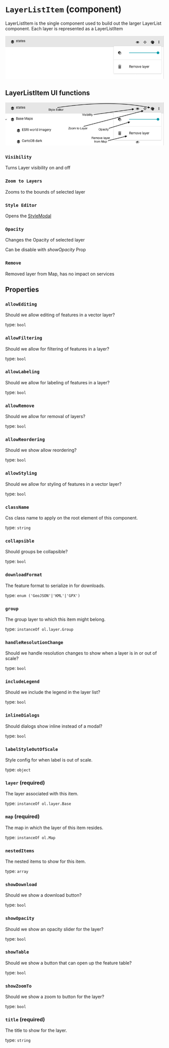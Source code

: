`LayerListItem` (component)
===========================

LayerListItem is the single component used to build out the larger LayerList component.  Each layer is represented as a LayerListItem

![Layer List Item](../LayerListItem.png)

LayerListItem UI functions
-------------
![Layer List Item UI Functions](../LayerListItemWithNotes.png)

### `Visibility`

Turns Layer visibility on and off


### `Zoom to Layers`

Zooms to the bounds of selected layer


### `Style Editor`

Opens the [StyleModal](StyleModal.html)


### `Opacity`

Changes the Opacity of selected layer

Can be disable with *showOpacity* Prop


### `Remove`

Removed layer from Map, has no impact on services



Properties
----------

### `allowEditing`

Should we allow editing of features in a vector layer?

type: `bool`


### `allowFiltering`

Should we allow for filtering of features in a layer?

type: `bool`


### `allowLabeling`

Should we allow for labeling of features in a layer?

type: `bool`


### `allowRemove`

Should we allow for removal of layers?

type: `bool`


### `allowReordering`

Should we show allow reordering?

type: `bool`


### `allowStyling`

Should we allow for styling of features in a vector layer?

type: `bool`


### `className`

Css class name to apply on the root element of this component.

type: `string`


### `collapsible`

Should groups be collapsible?

type: `bool`




### `downloadFormat`

The feature format to serialize in for downloads.

type: `enum ('GeoJSON'|'KML'|'GPX')`


### `group`

The group layer to which this item might belong.

type: `instanceOf ol.layer.Group`


### `handleResolutionChange`

Should we handle resolution changes to show when a layer is in or out of scale?

type: `bool`


### `includeLegend`

Should we include the legend in the layer list?

type: `bool`



### `inlineDialogs`

Should dialogs show inline instead of a modal?

type: `bool`



### `labelStyleOutOfScale`

Style config for when label is out of scale.

type: `object`


### `layer` (required)

The layer associated with this item.

type: `instanceOf ol.layer.Base`


### `map` (required)

The map in which the layer of this item resides.

type: `instanceOf ol.Map`



### `nestedItems`

The nested items to show for this item.

type: `array`


### `showDownload`

Should we show a download button?

type: `bool`


### `showOpacity`

Should we show an opacity slider for the layer?

type: `bool`


### `showTable`

Should we show a button that can open up the feature table?

type: `bool`


### `showZoomTo`

Should we show a zoom to button for the layer?

type: `bool`


### `title` (required)

The title to show for the layer.

type: `string`

